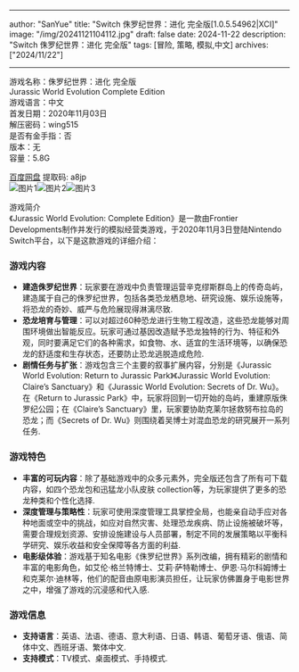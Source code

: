 
---
author: "SanYue"
title: "Switch 侏罗纪世界：进化 完全版[1.0.5.54962|XCI]"
image: "/img/20241121104112.jpg"
draft: false
date: 2024-11-22
description: "Switch 侏罗纪世界：进化 完全版"
tags: [冒险, 策略, 模拟,中文]
archives: ["2024/11/22"]

---

游戏名称：侏罗纪世界：进化 完全版   
Jurassic World Evolution Complete Edition    
游戏语言：中文  
首发日期：2020年11月03日  
解压密码：wing515  
是否有金手指：否  
版本：无   
容量：5.8G

[百度网盘](https://pan.baidu.com/s/1A2LQvoeEDarZQBeSS9mipw) 提取码: a8jp  
![图片1](/img/bdf081.jpg)![图片2](/img/119d41.jpg)![图片3](/img/a7901f.jpg)  

游戏简介  
《Jurassic World Evolution: Complete Edition》是一款由Frontier Developments制作并发行的模拟经营类游戏，于2020年11月3日登陆Nintendo Switch平台，以下是这款游戏的详细介绍：

### 游戏内容
- **建造侏罗纪世界**：玩家要在游戏中负责管理运营辛克缪斯群岛上的传奇岛屿，建造属于自己的侏罗纪世界，包括各类恐龙栖息地、研究设施、娱乐设施等，将恐龙的奇妙、威严与危险展现得淋漓尽致.
- **恐龙培育与管理**：可以对超过60种恐龙进行生物工程改造，这些恐龙能够对周围环境做出智能反应。玩家可通过基因改造赋予恐龙独特的行为、特征和外观，同时要满足它们的各种需求，如食物、水、适宜的生活环境等，以确保恐龙的舒适度和生存状态，还要防止恐龙逃脱造成危险.
- **剧情任务与扩张**：游戏包含三个主要的叙事扩展内容，分别是《Jurassic World Evolution: Return to Jurassic Park》《Jurassic World Evolution: Claire’s Sanctuary》和《Jurassic World Evolution: Secrets of Dr. Wu》。在《Return to Jurassic Park》中，玩家将回到一切开始的岛屿，重建原版侏罗纪公园；在《Claire’s Sanctuary》里，玩家要协助克莱尔拯救努布拉岛的恐龙；而《Secrets of Dr. Wu》则围绕着吴博士对混血恐龙的研究展开一系列任务.

### 游戏特色
- **丰富的可玩内容**：除了基础游戏中的众多元素外，完全版还包含了所有可下载内容，如四个恐龙包和迅猛龙小队皮肤 collection等，为玩家提供了更多的恐龙种类和个性化选择.
- **深度管理与策略性**：玩家可使用深度管理工具掌控全局，也能亲自动手应对各种地面或空中的挑战，如应对自然灾害、处理恐龙疾病、防止设施被破坏等，需要合理规划资源、安排设施建设与人员部署，制定不同的发展策略以平衡科学研究、娱乐收益和安全保障等各方面的利益.
- **电影级体验**：游戏基于知名电影《侏罗纪世界》系列改编，拥有精彩的剧情和丰富的电影角色，如艾伦·格兰特博士、艾莉·萨特勒博士、伊恩·马尔科姆博士和克莱尔·迪林等，他们的配音由原电影演员担任，让玩家仿佛置身于电影世界之中，增强了游戏的沉浸感和代入感.

### 游戏信息
- **支持语言**：英语、法语、德语、意大利语、日语、韩语、葡萄牙语、俄语、简体中文、西班牙语、繁体中文.
- **支持模式**：TV模式、桌面模式、手持模式.
 
